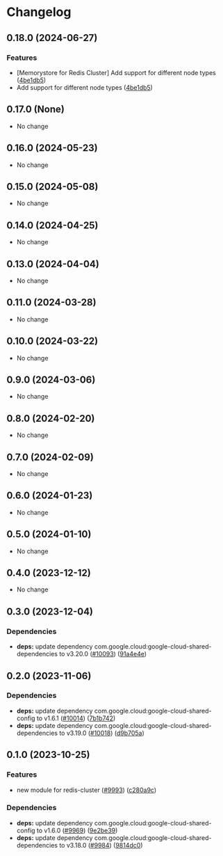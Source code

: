# Changelog

## 0.18.0 (2024-06-27)

### Features

* [Memorystore for Redis Cluster] Add support for different node types ([4be1db5](https://github.com/googleapis/google-cloud-java/commit/4be1db5cfca842d85e167b8ed033ebcbcbd758dd))
* Add support for different node types ([4be1db5](https://github.com/googleapis/google-cloud-java/commit/4be1db5cfca842d85e167b8ed033ebcbcbd758dd))



## 0.17.0 (None)

* No change


## 0.16.0 (2024-05-23)

* No change


## 0.15.0 (2024-05-08)

* No change


## 0.14.0 (2024-04-25)

* No change


## 0.13.0 (2024-04-04)

* No change


## 0.11.0 (2024-03-28)

* No change


## 0.10.0 (2024-03-22)

* No change


## 0.9.0 (2024-03-06)

* No change


## 0.8.0 (2024-02-20)

* No change


## 0.7.0 (2024-02-09)

* No change


## 0.6.0 (2024-01-23)

* No change


## 0.5.0 (2024-01-10)

* No change


## 0.4.0 (2023-12-12)

* No change


## 0.3.0 (2023-12-04)

### Dependencies

* **deps:** update dependency com.google.cloud:google-cloud-shared-dependencies to v3.20.0 ([#10093](https://github.com/googleapis/google-cloud-java/issues/10093)) ([91a4e4e](https://github.com/googleapis/google-cloud-java/commit/91a4e4e20252f667b8fc6bda0d9ceaf947348274))


## 0.2.0 (2023-11-06)

### Dependencies

* **deps:** update dependency com.google.cloud:google-cloud-shared-config to v1.6.1 ([#10014](https://github.com/googleapis/google-cloud-java/issues/10014)) ([7b1b742](https://github.com/googleapis/google-cloud-java/commit/7b1b742dab21139398032549fb03e127b1a03841))
* **deps:** update dependency com.google.cloud:google-cloud-shared-dependencies to v3.19.0 ([#10018](https://github.com/googleapis/google-cloud-java/issues/10018)) ([d9b705a](https://github.com/googleapis/google-cloud-java/commit/d9b705aaed8ea4447c7a02d5c54300f8909a30b1))


## 0.1.0 (2023-10-25)

### Features

* new module for redis-cluster ([#9993](https://github.com/googleapis/google-cloud-java/issues/9993)) ([c280a9c](https://github.com/googleapis/google-cloud-java/commit/c280a9cf2c26e45dfabb60d45318fe40cd67a88a))

### Dependencies

* **deps:** update dependency com.google.cloud:google-cloud-shared-config to v1.6.0 ([#9969](https://github.com/googleapis/google-cloud-java/issues/9969)) ([9e2be39](https://github.com/googleapis/google-cloud-java/commit/9e2be39c5b2d7764421325f65a6d0d06351fcda5))
* **deps:** update dependency com.google.cloud:google-cloud-shared-dependencies to v3.18.0 ([#9984](https://github.com/googleapis/google-cloud-java/issues/9984)) ([9814dc0](https://github.com/googleapis/google-cloud-java/commit/9814dc092ad7edb7b1b21f87fa48d76a2423d731))
